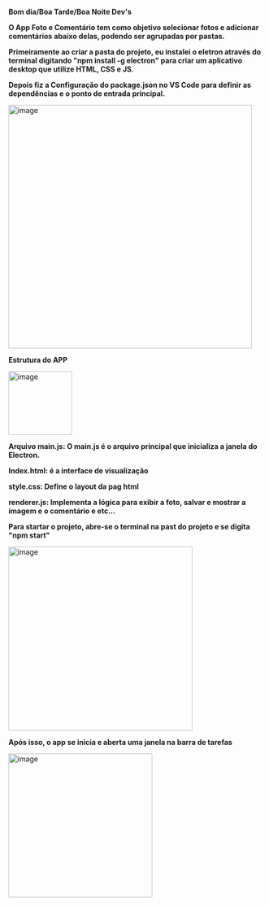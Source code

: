 <strong>Bom dia/Boa Tarde/Boa Noite Dev's</strong>

<strong>O App Foto e Comentário tem como objetivo selecionar fotos e adicionar comentários abaixo delas, podendo ser agrupadas por pastas.</strong>

<strong>Primeiramente ao criar a pasta do projeto, eu instalei o eletron através do terminal digitando "npm install -g electron" para criar um aplicativo desktop que utilize HTML, CSS e JS.</strong>

<strong>Depois fiz a Configuração do package.json no VS Code para definir as dependências e o ponto de entrada principal.</strong>

<img width="479" alt="image" src="https://github.com/user-attachments/assets/396c6021-2ee3-4b2f-984a-5f22e898cf44">


<strong>Estrutura do APP</strong>

<img width="125" alt="image" src="https://github.com/user-attachments/assets/c4274d8a-27f3-4826-bb1f-596e40e0a192">

<strong>Arquivo main.js: O main.js é o arquivo principal que inicializa a janela do Electron.</strong>

<strong>Index.html: é a interface de visualização</strong>

<strong>style.css: Define o layout da pag html</strong>

<strong>renderer.js: Implementa a lógica para exibir a foto, salvar e mostrar a imagem e o comentário e etc...</strong>

<strong>Para startar o projeto, abre-se o terminal na past do projeto e se digita "npm start"</strong>

<img width="362" alt="image" src="https://github.com/user-attachments/assets/a504611c-1600-4951-97f0-01c9be92fee9">


<strong>Após isso, o app se inicia e aberta uma janela na barra de tarefas</strong>

<img width="283" alt="image" src="https://github.com/user-attachments/assets/d94d041f-ed20-48b0-a738-4ea043d316f6">


<strong></strong>

<strong></strong>

<strong></strong>
